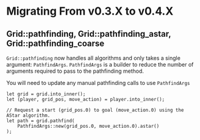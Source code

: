 # Migrating From v0.3.X to v0.4.X

## Grid::pathfinding, Grid::pathfinding_astar, Grid::pathfinding_coarse

`Grid::pathfinding` now handles all algorithms and only takes a single argument: `PathfindArgs`.
`PathfindArgs` is a builder to reduce the number of arguments required to pass to the pathfinding method.

You will need to update any manual pathfinding calls to use `PathfindArgs`

```rust,no_run
let grid = grid.into_inner();
let (player, grid_pos, move_action) = player.into_inner();

// Request a start (grid_pos.0) to goal (move_action.0) using the AStar algorithm.
let path = grid.pathfind(
    PathfindArgs::new(grid_pos.0, move_action.0).astar()
);
```